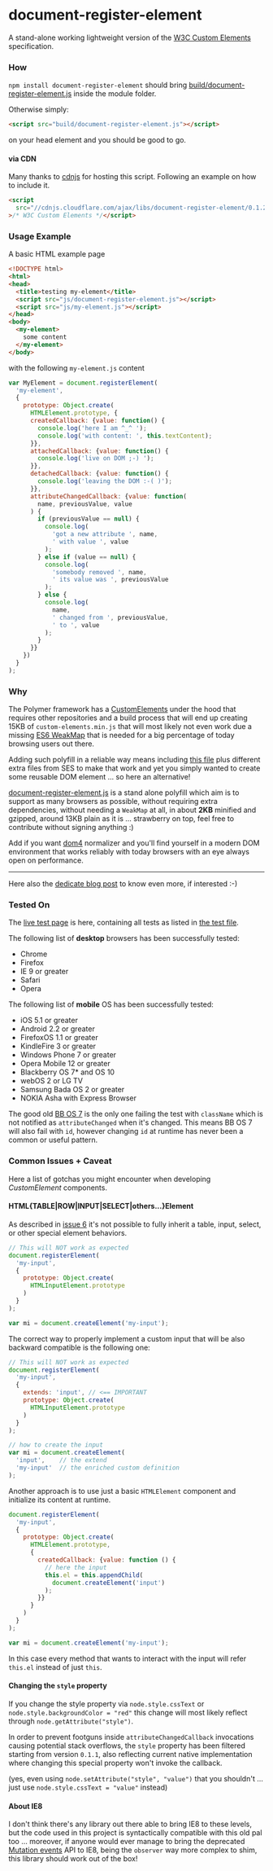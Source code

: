 document-register-element
=========================

A stand-alone working lightweight version of the [W3C Custom Elements](http://w3c.github.io/webcomponents/spec/custom/) specification.


### How

`npm install document-register-element` should bring [build/document-register-element.js](build/document-register-element.js) inside the module folder.

Otherwise simply:
```html
<script src="build/document-register-element.js"></script>
```
on your head element and you should be good to go.

#### via CDN
Many thanks to [cdnjs](http://www.cdnjs.com) for hosting this script. Following an example on how to include it.
```html
<script
  src="//cdnjs.cloudflare.com/ajax/libs/document-register-element/0.1.2/document-register-element.js"
>/* W3C Custom Elements */</script>
```


### Usage Example

A basic HTML example page
```html
<!DOCTYPE html>
<html>
<head>
  <title>testing my-element</title>
  <script src="js/document-register-element.js"></script>
  <script src="js/my-element.js"></script>
</head>
<body>
  <my-element>
    some content
  </my-element>
</body>
```

with the following `my-element.js` content
```javascript
var MyElement = document.registerElement(
  'my-element',
  {
    prototype: Object.create(
      HTMLElement.prototype, {
      createdCallback: {value: function() {
        console.log('here I am ^_^ ');
        console.log('with content: ', this.textContent);
      }},
      attachedCallback: {value: function() {
        console.log('live on DOM ;-) ');
      }},
      detachedCallback: {value: function() {
        console.log('leaving the DOM :-( )');
      }},
      attributeChangedCallback: {value: function(
        name, previousValue, value
      ) {
        if (previousValue == null) {
          console.log(
            'got a new attribute ', name,
            ' with value ', value
          );
        } else if (value == null) {
          console.log(
            'somebody removed ', name,
            ' its value was ', previousValue
          );
        } else {
          console.log(
            name,
            ' changed from ', previousValue,
            ' to ', value
          );
        }
      }}
    })
  }
);
```


### Why

The Polymer framework has a [CustomElements](https://github.com/Polymer/CustomElements) under the hood that requires other repositories and a build process that will end up creating 15KB of `custom-elements.min.js` that will most likely not even work due a missing [ES6 WeakMap](https://developer.mozilla.org/en-US/docs/Web/JavaScript/Reference/Global_Objects/WeakMap) that is needed for a big percentage of today browsing users out there.

Adding such polyfill in a reliable way means including [this file](http://code.google.com/p/es-lab/source/browse/trunk/src/ses/WeakMap.js) plus different extra files from SES to make that work and yet you simply wanted to create some reusable DOM element ... so here an alternative!

[document-register-element.js](build/document-register-element.js) is a stand alone polyfill which aim is to support as many browsers as possible, without requiring extra dependencies, without needing a `WeakMap` at all, in about **2KB** minified and gzipped, around 13KB plain as it is ... strawberry on top, feel free to contribute without signing anything :)

Add if you want [dom4](https://github.com/WebReflection/dom4#dom4) normalizer and you'll find yourself in a modern DOM environment that works reliably with today browsers with an eye always open on performance.

- - -

Here also the [dedicate blog post](http://webreflection.blogspot.com/2014/07/a-w3c-custom-elements-alternative.html) to know even more, if interested :-)


### Tested On

The [live test page](http://webreflection.github.io/document-register-element/test/) is here, containing all tests as listed in [the test file](test/document-register-element.js).

The following list of **desktop** browsers has been successfully tested:

  * Chrome
  * Firefox
  * IE 9 or greater
  * Safari
  * Opera

The following list of **mobile** OS has been successfully tested:

  * iOS 5.1 or greater
  * Android 2.2 or greater
  * FirefoxOS 1.1 or greater
  * KindleFire 3 or greater
  * Windows Phone 7 or greater
  * Opera Mobile 12 or greater
  * Blackberry OS 7* and OS 10
  * webOS 2 or LG TV
  * Samsung Bada OS 2 or greater
  * NOKIA Asha with Express Browser

The good old [BB OS 7](http://us.blackberry.com/software/smartphones/blackberry-7-os.html) is the only one failing the test with `className` which is not notified as `attributeChanged` when it's changed. This means BB OS 7 will also fail with `id`, however changing `id` at runtime has never been a common or useful pattern.


### Common Issues + Caveat
Here a list of gotchas you might encounter when developing *CustomElement* components.

#### HTML{TABLE|ROW|INPUT|SELECT|others...}Element
As described in [issue 6](https://github.com/WebReflection/document-register-element/issues/6) it's not possible to fully inherit a table, input, select, or other special element behaviors.
```js
// This will NOT work as expected
document.registerElement(
  'my-input',
  {
    prototype: Object.create(
      HTMLInputElement.prototype
    )
  }
);

var mi = document.createElement('my-input');
```

The correct way to properly implement a custom input that will be also backward compatible is the following one:
```js
// This will NOT work as expected
document.registerElement(
  'my-input',
  {
    extends: 'input', // <== IMPORTANT
    prototype: Object.create(
      HTMLInputElement.prototype
    )
  }
);

// how to create the input
var mi = document.createElement(
  'input',    // the extend
  'my-input'  // the enriched custom definition
);
```

Another approach is to use just a basic `HTMLElement` component and initialize its content at runtime.
```js
document.registerElement(
  'my-input',
  {
    prototype: Object.create(
      HTMLElement.prototype,
      {
        createdCallback: {value: function () {
          // here the input
          this.el = this.appendChild(
            document.createElement('input')
          );
        }}
      }
    )
  }
);

var mi = document.createElement('my-input');
```
In this case every method that wants to interact with the input will refer `this.el` instead of just `this`.


#### Changing the `style` property

If you change the style property via `node.style.cssText` or `node.style.backgroundColor = "red"` this change will most likely reflect through `node.getAttribute("style")`.

In order to prevent footguns inside `attributeChangedCallback` invocations causing potential stack overflows, the `style` property has been filtered starting from version `0.1.1`, also reflecting current native implementation where changing this special property won't invoke the callback.

(yes, even using `node.setAttribute("style", "value")` that you shouldn't ... just use `node.style.cssText = "value"` instead)


#### About IE8

I don't think there's any library out there able to bring IE8 to these levels, but the code used in this project is syntactically compatible with this old pal too ... moreover, if anyone would ever manage to bring the deprecated [Mutation events](https://developer.mozilla.org/en-US/docs/Web/Guide/Events/Mutation_events) API to IE8, being the `observer` way more complex to shim, this library should work out of the box!